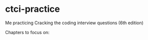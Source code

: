# ctci-practice
Me practicing Cracking the coding interview questions (6th edition)

Chapters to focus on:
